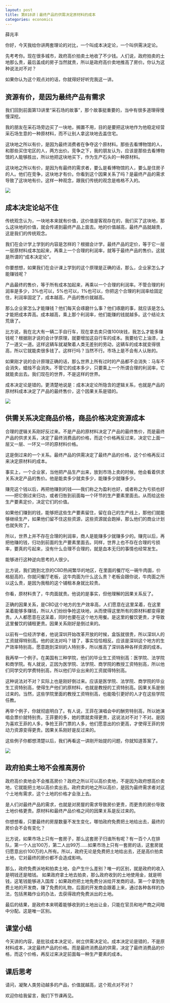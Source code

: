 ```yaml
---
layout: post
title: 第018讲丨最终产品的供需决定原材料的成本
categories: economics
---
```


薛兆丰

你好，今天我给你讲两套理论的对比，一个叫成本决定论，一个叫供需决定论。

先考考你。现在很多城市，政府高价拍卖土地收了不少钱。人们说，政府拍卖的土地那么贵，最后盖成的房子当然就贵，所以是政府高价卖地推高了房价。你认为这种说法对不对？

如果你认为这个观点对的话，你就得好好听完我这一讲。

## 资源有价，是因为最终产品有需求

我们回到前面第13讲里“采石场的故事”，那个故事挺重要的，当中有很多道理得慢慢深挖。

我的朋友在采石场旁边买了一块地，搁置不用，目的是要把这块地作为他稳定经营采石场生意的一种原材料，而不让别人拿这块地去盖住宅。

这块地之所以有价，是因为最终消费者在争夺这个原材料。那些去看博物馆的人，和那些买住宅区的人，两方出价。竞争之下，我的朋友认为，应该是那些去看博物馆的人能够胜出，所以他把这块地买下，作为生产石头的一种原材料。

这块地之所以有价，是因为有最终的需求者，要么是看博物馆的人，要么是住房子的人。他们在竞争，这块地才有价。你看到这个因果关系了吗？是最终产品的需求导致了这块地有价。这样一种观念，跟我们传统的观念是格格不入的。

![](/assets/economics/images/2017/03/21/a.png)

## 成本决定论站不住

传统观念认为，一块地本来就有价值，这价值是客观存在的，我们买了这块地，那么这块地的价值，就会传递到最终产品上面去。地的价值越高，最终产品就越贵，这是我们的传统观念。

我们在会计学上学到的内容是怎样的？根据会计学，最终产品的定价，等于它一层一层原材料成本加起来，再乘上一个合理的利润率，就等于最终产品的售价。这就是所谓的“成本决定论”。

你要想想，如果我们在会计课上学到的这个原理是正确的话，那么，企业家怎么才能赚钱呢？

产品最终的售价，等于所有成本加起来，再乘以一个合理的利润率。不管合理的利润率是多少，3%也可以，5%也可以，1%也可以，你把这个合理的利润率给固定住，利润率固定了，成本越高，产品的售价就越高。

那么企业家怎么才能赚钱？他们每天会琢磨什么事？他们琢磨的事，就应该是怎么才能把成本弄高。成本越高，乘上那个利润率，他们能赚的钱就越多。这个结论太荒唐了。

比方说，我在北大有一辆二手自行车，现在拿去卖只值100块钱，我怎么才能多赚钱呢？根据刚才说的会计学原理，就要增加这自行车的成本。我要给它上油漆，上了一道又一道。这样这辆车就凝聚着人类无差别的劳动，这辆车的成本就变得很高，所以它就能卖很多钱了。这样行吗？当然不行。市场上是不会有人认账的。

如果刚才说的会计原理正确的话，那么世界上所有过时的产品都不会消失：马车不会消失，蜡烛不会消失。不管它的成本多少，只要乘上一个所谓合理的利润率，它就能卖出去。我们现在的世界，不是这样的世界。

成本决定论是错的。更清楚地说是：成本决定论所隐含的逻辑关系，也就是产品的原材料成本决定了产品的最终售价，这个因果关系是错的。

![](/assets/economics/images/2017/03/21/b.png)

## 供需关系决定商品价格，商品价格决定资源成本

合理的逻辑关系刚好反过来。不是产品的原材料决定了产品的最终售价，而是最终产品的供求关系，决定了最终消费品的价格，而这个价格再反过来，决定它上面一层又一层、一环又一环的原材料价格。

这是倒过来的一个关系。最终产品的供需决定了最终产品的价格，这个价格再反过来决定原材料的成本。

事实上，一个企业家，当他把产品生产出来，放到市场上卖的时候，他会看着供求关系决定产品的售价。他是能卖多少就卖多少，能赚多少就赚多少。

赚完这个钱以后，再把他赚到的钱——我们称之为盈利也好，或者称之为亏损也好——把它倒过来归功，或者归咎到前面每一个环节的生产要素里面去。从而给这些生产要素定价，决定它们的价值。

如果他们赚到的钱，能够把这些生产要素留住，留在自己的生产线上，那他们就能够继续生产，如果他们留不住这些资源，这些资源就会跑掉，那么他们的商业计划也就失败了。

所以，世界上并不存在合理的利润率，商人是能赚多少就赚多少的。赚完以后，再把他赚的钱，归功到前面的生产要素里面去。同样，世界上也不存在合理的亏损率，要真的亏起来，没有什么合理不合理的，就是血本无归的事情也经常发生。

能够进行这种逆向思考的人很少。

比方说，我们跑到北京的CBD热闹繁华的地区，在里面的餐厅吃一碗牛肉面，价格挺高的，你就问餐厅老板，这牛肉面为什么这么贵？老板会跟你说，牛肉面之所以这么贵，是因为我租的这个铺租本身就比较贵。

你看，原材料贵了，牛肉面就贵。他说的是事实，但他理解的因果关系反了。

正确的因果关系，是CBD这个地方的生产效率高，人们愿意在这里呆着，在这里呆着能够多赚钱，所以人们纷纷争抢这块地，从而使得这里所有的原材料都变得更贵。人人都愿意在这呆着，同时也要在这个地方用餐。是这里的餐饮更贵，才导致这里餐饮的铺租更贵。因果关系刚好是倒过来的。

以前有一位经济学者，他说深圳开始改革开放的时候，盒饭就很贵，所以深圳人的工资就得特别高。他的说法对吗？错了，事实恰恰相反。应该是深圳这个地方的生产效率特别高，愿意跑到深圳的人特别多，所以推高了深圳各种各样资源的成本。

我再举一个例子。在美国有三种学院，他们的毕业生工资特别高：医学院、法学院和商学院。有人就说，正因为医学院、法学院、商学院的教授工资特别高，所以他们同学交的学费特别高，所以他们毕业出来的工资就得特别高。

这种说法对不对？实际上也是刚好倒过来。应该是医学院、法学院、商学院的毕业生工资特别高，使得生产他们的原材料，也就是教授的工资特别高。因果关系是倒过来的。当然，这些学院里面的教授工资特别高，也能吸引更好的人才在这些学院任教。

再举个例子，你就彻底明白了。有人说，王菲在演唱会中的酬劳特别高，所以她演唱会票价就特别贵。王菲要的多，她的票就卖得更贵，这说法对不对？不对。是因为喜欢王菲的人多，争抢王菲门票的人多，他们愿意出的价更高，才使得王菲的劳动力资源变得更贵。因果关系刚好是反过来的。

这些例子你都想清楚以后，我们再看这一讲刚开始提的问题，你就知道答案了。

![](/assets/economics/images/2017/03/21/c.png)

## 政府拍卖土地不会推高房价

政府高价卖地会不会推高房价？政府之所以可以高价卖地，不是因为政府想高价卖地，它就能把土地以高价卖出去。政府卖的地之所以高价，是因为最终需求者对这个土地有需求，这个土地的价格才会涨上去。

是人们对最终产品的需求，也就是对房屋的需求导致房价更贵，而更贵的房价导致土地价格更贵。原材料和最终产品价格之间的因果关系是反过来的。

你想想看，只要最终的房屋数量不发生变化，哪怕政府免费把土地给出去，最终的房价会不会有变化？

比方说，如果市场上只有一套房子，那么这套房子归谁所有呢？有一百个人在排队，第一个人出100万，第二人出99万……如果市场上只有一套房的话，这套房就归愿意出价100万的人所有。所以，政府无论是免费把土地给出去，还是高价拍卖土地，它对最终的房价都不会造成影响。

那么，政府免费派地和拍卖土地，会产生什么差别？唯一的区别，就是政府的收入是明钱还是暗钱。
如果政府拿土地去拍卖，那么政府收到的土地使用金，就是明钱，这笔钱能够进入国库；如果政府把土地免费分派给开发商的话，第一个拿到免费土地的开发商，赚了免费的礼物，后面的开发商会跟着上来，通过各种各样的办法，包括黑箱作业的办法，去获得政府免费派出的土地。

最后的结果，是政府本来明着能够收到的土地出让金，只能在官员和地产商之间暗中分配。这是唯一区别。

## 课堂小结

今天讲的内容，是批驳成本决定论，树立供需决定论。成本决定论是错的，不是原材料成本，决定最终产品的价格。而是最终消费品的供需，决定了最终消费品的价格，而这个价格，再反过来决定前面每一种生产要素的成本。

## 课后思考

请问，凝聚人类劳动越多的产品，价值就越高，这个观点对不对？

欢迎你给我留言，我们下节课再见。